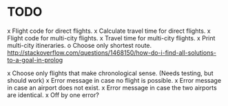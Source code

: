 TODO
====
x Flight code for direct flights.
x Calculate travel time for direct flights.
x Flight code for multi-city flights.
x Travel time for multi-city flights. 
x Print multi-city itineraries.
o Choose only shortest route.
   http://stackoverflow.com/questions/1468150/how-do-i-find-all-solutions-to-a-goal-in-prolog

x Choose only flights that make chronological sense. (Needs testing, but should work)
x Error message in case no flight is possible.
x Error message in case an airport does not exist.
x Error message in case the two airports are identical.
x Off by one error?

